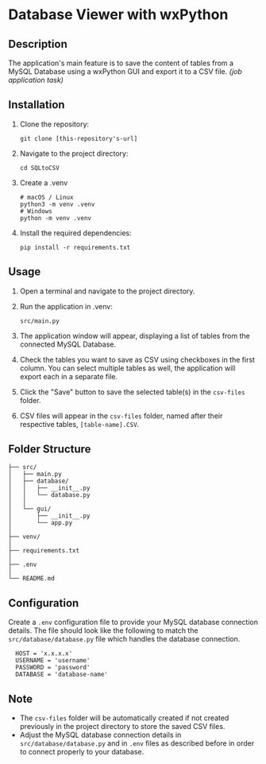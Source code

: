 # Database Viewer with wxPython
## Description

The application's main feature is to save the content of tables from a MySQL Database using a wxPython GUI and export it to a CSV file.
*(job application task)*

## Installation

1. Clone the repository:

   ```
   git clone [this-repository's-url]
   ```

2. Navigate to the project directory:

   ```
   cd SQLtoCSV
   ```

3. Create a .venv
  
   ```
   # macOS / Linux
   python3 -m venv .venv
   # Windows
   python -m venv .venv
   ```

4. Install the required dependencies:

   ```
   pip install -r requirements.txt
   ```

## Usage

1. Open a terminal and navigate to the project directory.

2. Run the application in .venv:

   ```
   src/main.py
   ```

3. The application window will appear, displaying a list of tables from the connected MySQL Database.

4. Check the tables you want to save as CSV using checkboxes in the first column. You can select multiple tables as well, the application will export each in a separate file.

5. Click the "Save" button to save the selected table(s) in the `csv-files` folder.

6. CSV files will appear in the `csv-files` folder, named after their respective tables, `[table-name].CSV`.

## Folder Structure

```
├── src/
│   ├── main.py
│   ├── database/
│   │   ├── __init__.py
│   │   └── database.py
│   │
│   └── gui/
│       ├── __init__.py
│       └── app.py
│
├── venv/
│
├── requirements.txt
│
├── .env
│
└── README.md
```

## Configuration

Create a `.env` configuration file to provide your MySQL database connection details.
The file should look like the following to match the `src/database/database.py` file which handles the database connection.

```
  HOST = 'x.x.x.x'
  USERNAME = 'username'
  PASSWORD = 'password'
  DATABASE = 'database-name'
```

## Note

- The `csv-files` folder will be automatically created if not created previously in the project directory to store the saved CSV files.
- Adjust the MySQL database connection details in `src/database/database.py` and in `.env` files as described before in order to connect properly to your database.

